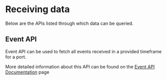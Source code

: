 # Receiving data

Below are the APIs listed through which data can be queried.

## Event API

Event API can be used to fetch all events received in a provided timeframe for a port. 

More detailed information about this API can be found on the [Event API Documentation](/receiving-data/event/event-api.md) page
